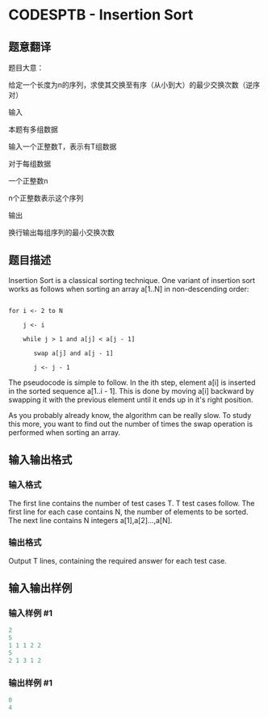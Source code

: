 # CODESPTB - Insertion Sort

## 题意翻译

题目大意：

给定一个长度为n的序列，求使其交换至有序（从小到大）的最少交换次数（逆序对）

输入

本题有多组数据

输入一个正整数T，表示有T组数据

对于每组数据

一个正整数n

n个正整数表示这个序列

输出

换行输出每组序列的最小交换次数

## 题目描述

Insertion Sort is a classical sorting technique. One variant of insertion sort works as follows when sorting an array a\[1..N\] in non-descending order:

```

for i <- 2 to N

    j <- i

    while j > 1 and a[j] < a[j - 1]

       swap a[j] and a[j - 1]

       j <- j - 1

```

The pseudocode is simple to follow. In the ith step, element a\[i\] is inserted in the sorted sequence a\[1..i - 1\]. This is done by moving a\[i\] backward by swapping it with the previous element until it ends up in it's right position.

As you probably already know, the algorithm can be really slow. To study this more, you want to find out the number of times the swap operation is performed when sorting an array.

## 输入输出格式

### 输入格式

The first line contains the number of test cases T. T test cases follow. The first line for each case contains N, the number of elements to be sorted. The next line contains N integers a\[1\],a\[2\]...,a\[N\].

### 输出格式

Output T lines, containing the required answer for each test case.

## 输入输出样例

### 输入样例 #1

```cpp
2
5
1 1 1 2 2
5
2 1 3 1 2
```


### 输出样例 #1

```cpp
0
4
```


